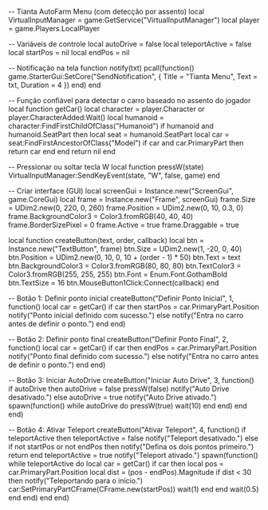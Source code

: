 -- Tianta AutoFarm Menu (com detecção por assento)
local VirtualInputManager = game:GetService("VirtualInputManager")
local player = game.Players.LocalPlayer

-- Variáveis de controle
local autoDrive = false
local teleportActive = false
local startPos = nil
local endPos = nil

-- Notificação na tela
function notify(txt)
    pcall(function()
        game.StarterGui:SetCore("SendNotification", {
            Title = "Tianta Menu",
            Text = txt,
            Duration = 4
        })
    end)
end

-- Função confiável para detectar o carro baseado no assento do jogador
local function getCar()
    local character = player.Character or player.CharacterAdded:Wait()
    local humanoid = character:FindFirstChildOfClass("Humanoid")
    if humanoid and humanoid.SeatPart then
        local seat = humanoid.SeatPart
        local car = seat:FindFirstAncestorOfClass("Model")
        if car and car.PrimaryPart then
            return car
        end
    end
    return nil
end

-- Pressionar ou soltar tecla W
local function pressW(state)
    VirtualInputManager:SendKeyEvent(state, "W", false, game)
end

-- Criar interface (GUI)
local screenGui = Instance.new("ScreenGui", game.CoreGui)
local frame = Instance.new("Frame", screenGui)
frame.Size = UDim2.new(0, 220, 0, 260)
frame.Position = UDim2.new(0, 10, 0.3, 0)
frame.BackgroundColor3 = Color3.fromRGB(40, 40, 40)
frame.BorderSizePixel = 0
frame.Active = true
frame.Draggable = true

local function createButton(text, order, callback)
    local btn = Instance.new("TextButton", frame)
    btn.Size = UDim2.new(1, -20, 0, 40)
    btn.Position = UDim2.new(0, 10, 0, 10 + (order - 1) * 50)
    btn.Text = text
    btn.BackgroundColor3 = Color3.fromRGB(80, 80, 80)
    btn.TextColor3 = Color3.fromRGB(255, 255, 255)
    btn.Font = Enum.Font.GothamBold
    btn.TextSize = 16
    btn.MouseButton1Click:Connect(callback)
end

-- Botão 1: Definir ponto inicial
createButton("Definir Ponto Inicial", 1, function()
    local car = getCar()
    if car then
        startPos = car.PrimaryPart.Position
        notify("Ponto inicial definido com sucesso.")
    else
        notify("Entra no carro antes de definir o ponto.")
    end
end)

-- Botão 2: Definir ponto final
createButton("Definir Ponto Final", 2, function()
    local car = getCar()
    if car then
        endPos = car.PrimaryPart.Position
        notify("Ponto final definido com sucesso.")
    else
        notify("Entra no carro antes de definir o ponto.")
    end
end)

-- Botão 3: Iniciar AutoDrive
createButton("Iniciar Auto Drive", 3, function()
    if autoDrive then
        autoDrive = false
        pressW(false)
        notify("Auto Drive desativado.")
    else
        autoDrive = true
        notify("Auto Drive ativado.")
        spawn(function()
            while autoDrive do
                pressW(true)
                wait(10)
            end
        end)
    end
end)

-- Botão 4: Ativar Teleport
createButton("Ativar Teleport", 4, function()
    if teleportActive then
        teleportActive = false
        notify("Teleport desativado.")
    else
        if not startPos or not endPos then
            notify("Defina os dois pontos primeiro.")
            return
        end
        teleportActive = true
        notify("Teleport ativado.")
        spawn(function()
            while teleportActive do
                local car = getCar()
                if car then
                    local pos = car.PrimaryPart.Position
                    local dist = (pos - endPos).Magnitude
                    if dist < 30 then
                        notify("Teleportando para o início.")
                        car:SetPrimaryPartCFrame(CFrame.new(startPos))
                        wait(1)
                    end
                end
                wait(0.5)
            end
        end)
    end
end)
